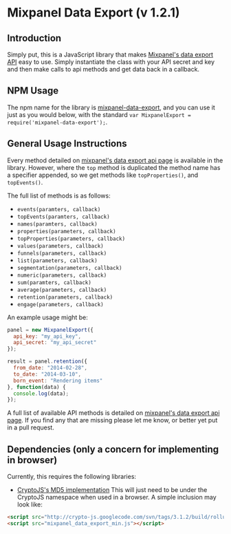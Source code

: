 Mixpanel Data Export (v 1.2.1)
==============================

Introduction
------------

Simply put, this is a JavaScript library that makes [Mixpanel's data export API](https://mixpanel.com/docs/api-documentation/data-export-api#libs-js) easy to use. Simply instantiate the class with your API secret and key and then make calls to api methods and get data back in a callback.

NPM Usage
---------

The npm name for the library is [mixpanel-data-export](https://npmjs.org/package/mixpanel-data-export), and you can use it just as you would below, with the standard `var MixpanelExport = require('mixpanel-data-export');`.

General Usage Instructions
--------------------------

Every method detailed on [mixpanel's data export api page](https://mixpanel.com/docs/api-documentation/data-export-api#libs-js) is available in the library. However, where the `top` method is duplicated the method name has a specifier appended, so we get methods like `topProperties()`, and `topEvents()`.

The full list of methods is as follows:

 - `events(paramters, callback)`
 - `topEvents(paramters, callback)`
 - `names(paramters, callback)`
 - `properties(parameters, callback)`
 - `topProperties(parameters, callback)`
 - `values(parameters, callback)`
 - `funnels(parameters, callback)`
 - `list(parameters, callback)`
 - `segmentation(parameters, callback)`
 - `numeric(parameters, callback)`
 - `sum(paramters, callback)`
 - `average(parameters, callback)`
 - `retention(parameters, callback)`
 - `engage(parameters, callback)`

An example usage might be:

```javascript
panel = new MixpanelExport({
  api_key: "my_api_key",
  api_secret: "my_api_secret"
});

result = panel.retention({
  from_date: "2014-02-28",
  to_date: "2014-03-10",
  born_event: "Rendering items"
}, function(data) {
  console.log(data);
});
```

A full list of available API methods is detailed on [mixpanel's data export api page](https://mixpanel.com/docs/api-documentation/data-export-api#libs-js). If you find any that are missing please let me know, or better yet put in a pull request.

Dependencies (only a concern for implementing in browser)
---------------------------------------------------------

Currently, this requires the following libraries:

 - [CryptoJS's MD5 implementation](https://code.google.com/p/crypto-js/) This will just need to be under the CryptoJS namespace when used in a browser. A simple inclusion may look like:

 ```html
<script src="http://crypto-js.googlecode.com/svn/tags/3.1.2/build/rollups/md5.js"></script>
<script src="mixpanel_data_export_min.js"></script>
 ```

